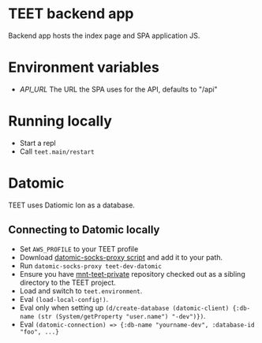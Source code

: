 # TEET backend app

Backend app hosts the index page and SPA application JS.

# Environment variables

- *API_URL* The URL the SPA uses for the API, defaults to "/api"

# Running locally

- Start a repl
- Call `teet.main/restart`


# Datomic

TEET uses Datiomic Ion as a database.

## Connecting to Datomic locally

- Set `AWS_PROFILE` to your TEET profile
- Download [datomic-socks-proxy script](https://docs.datomic.com/cloud/files/datomic-socks-proxy)
  and add it to your path.
- Run `datomic-socks-proxy teet-dev-datomic`
- Ensure you have
  [mnt-teet-private](https://github.com/solita/mnt-teet-private)
  repository checked out as a sibling directory to the TEET project.
- Load and switch to `teet.environment`.
- Eval `(load-local-config!)`.
- Eval only when setting up `(d/create-database (datomic-client) {:db-name (str (System/getProperty "user.name") "-dev")})`. 
- Eval `(datomic-connection) => {:db-name "yourname-dev", :database-id "foo", ...}`
